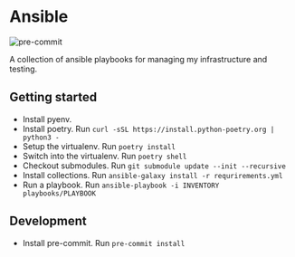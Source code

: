 # Ansible

![pre-commit](https://github.com/chronicc/ansible/actions/workflows/pre-commit.yml/badge.svg?branch=main)

A collection of ansible playbooks for managing my infrastructure and testing.

## Getting started

- Install pyenv.
- Install poetry. Run `curl -sSL https://install.python-poetry.org | python3 -`
- Setup the virtualenv. Run `poetry install`
- Switch into the virtualenv. Run `poetry shell`
- Checkout submodules. Run `git submodule update --init --recursive`
- Install collections. Run `ansible-galaxy install -r requrirements.yml`
- Run a playbook. Run `ansible-playbook -i INVENTORY playbooks/PLAYBOOK`

## Development

- Install pre-commit. Run `pre-commit install`
